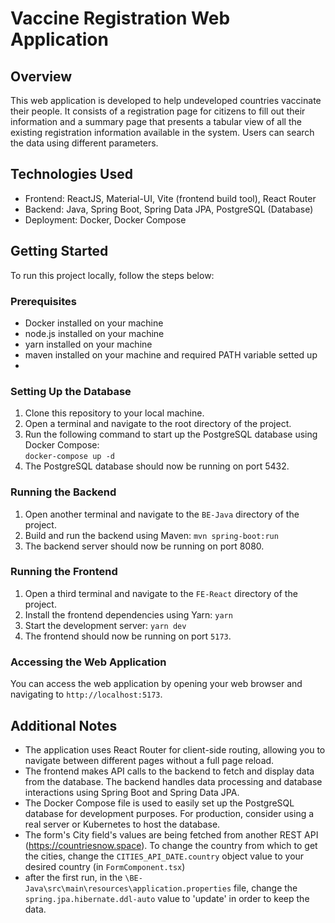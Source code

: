 # Vaccine Registration Web Application

## Overview

This web application is developed to help undeveloped countries vaccinate their people. It consists of a registration page for citizens to fill out their information and a summary page that presents a tabular view of all the existing registration information available in the system. Users can search the data using different parameters.

## Technologies Used

- Frontend: ReactJS, Material-UI, Vite (frontend build tool), React Router
- Backend: Java, Spring Boot, Spring Data JPA, PostgreSQL (Database)
- Deployment: Docker, Docker Compose

## Getting Started

To run this project locally, follow the steps below:

### Prerequisites

- Docker installed on your machine
- node.js installed on your machine
- yarn installed on your machine
- maven installed on your machine and required PATH variable setted up
-

### Setting Up the Database

1. Clone this repository to your local machine.
2. Open a terminal and navigate to the root directory of the project.
3. Run the following command to start up the PostgreSQL database using Docker Compose:<br>
   `docker-compose up -d`
4. The PostgreSQL database should now be running on port 5432.

### Running the Backend

1. Open another terminal and navigate to the `BE-Java` directory of the project.
2. Build and run the backend using Maven:
   `mvn spring-boot:run`
3. The backend server should now be running on port 8080.

### Running the Frontend

1. Open a third terminal and navigate to the `FE-React` directory of the project.
2. Install the frontend dependencies using Yarn: `yarn`
3. Start the development server: `yarn dev`
4. The frontend should now be running on port `5173`.

### Accessing the Web Application

You can access the web application by opening your web browser and navigating to `http://localhost:5173`.

## Additional Notes

- The application uses React Router for client-side routing, allowing you to navigate between different pages without a full page reload.
- The frontend makes API calls to the backend to fetch and display data from the database. The backend handles data processing and database interactions using Spring Boot and Spring Data JPA.
- The Docker Compose file is used to easily set up the PostgreSQL database for development purposes. For production, consider using a real server or Kubernetes to host the database.
- The form's City field's values are being fetched from another REST API (https://countriesnow.space). To change the country from which to get the cities, change the `CITIES_API_DATE.country` object value to your desired country (in `FormComponent.tsx`)
- after the first run, in the `\BE-Java\src\main\resources\application.properties` file, change the `spring.jpa.hibernate.ddl-auto` value to 'update' in order to keep the data.
